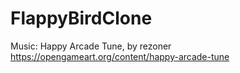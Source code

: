 # FlappyBirdClone

Music: Happy Arcade Tune, by rezoner https://opengameart.org/content/happy-arcade-tune